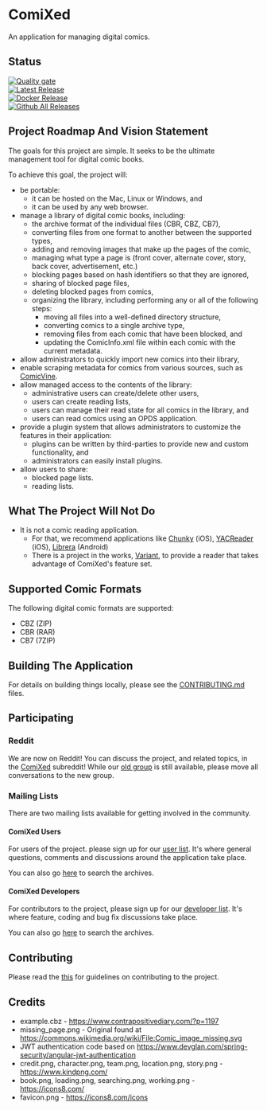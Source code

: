 # ComiXed
An application for managing digital comics.

## Status
[![Quality gate](https://sonarcloud.io/api/project_badges/quality_gate?project=comixed)](https://sonarcloud.io/dashboard?id=comixed)\
[![Latest Release](https://github.com/comixed/comixed/actions/workflows/publish-release.yml/badge.svg)](https://actions-badge.atrox.dev/comixed/comixed/goto?ref=master)\
[![Docker Release](https://github.com/comixed/comixed/actions/workflows/publish-to-docker-hub.yml/badge.svg)](https://actions-badge.atrox.dev/comixed/comixed/goto?ref=master)\
[![Github All Releases](https://img.shields.io/github/downloads/comixed/comixed/total.svg)](https://github.com/comixed/comixed/releases)

## Project Roadmap And Vision Statement
The goals for this project are simple. It seeks to be the ultimate management tool for digital comic books.

To achieve this goal, the project will:
 * be portable:
    * it can be hosted on the Mac, Linux or Windows, and
    * it can be used by any web browser.
 * manage a library of digital comic books, including:
   * the archive format of the individual files (CBR, CBZ, CB7),
   * converting files from one format to another between the supported types,
   * adding and removing images that make up the pages of the comic,
   * managing what type a page is (front cover, alternate cover, story, back cover, advertisement, etc.)
   * blocking pages based on hash identifiers so that they are ignored,
   * sharing of blocked page files,
   * deleting blocked pages from comics,
   * organizing the library, including performing any or all of the following steps:
      * moving all files into a well-defined directory structure,
      * converting comics to a single archive type,
      * removing files from each comic that have been blocked, and
      * updating the ComicInfo.xml file within each comic with the current metadata.
 * allow administrators to quickly import new comics into their library,
 * enable scraping metadata for comics from various sources, such as [ComicVine](https://comicvine.gamespot.com/).
 * allow managed access to the contents of the library:
    * administrative users can create/delete other users,
    * users can create reading lists,
    * users can manage their read state for all comics in the library, and
    * users can read comics using an OPDS application.
 * provide a plugin system that allows administrators to customize the features in their application:
    * plugins can be written by third-parties to provide new and custom functionality, and
    * administrators can easily install plugins.
 * allow users to share:
    * blocked page lists.
    * reading lists.

## What The Project Will Not Do
 * It is not a comic reading application.
    * For that, we recommend applications like [Chunky](http://chunkyreader.com/) (iOS), [YACReader](https://www.yacreader.com/) (iOS), [Librera](https://play.google.com/store/apps/details?id=com.foobnix.pdf.reader) (Android)
    * There is a project in the works, [Variant](https://github.com/comixed/variant), to provide a reader that takes advantage of ComiXed's feature set.

## Supported Comic Formats

The following digital comic formats are supported:

 * CBZ (ZIP)
 * CBR (RAR)
 * CB7 (7ZIP)

## Building The Application

For details on building things locally, please see the [CONTRIBUTING.md](CONTRIBUTING.md) files.

## Participating

### Reddit

We are now on Reddit! You can discuss the project, and related topics, in the [ComiXed](https://www.reddit.com/r/comixed/) subreddit! While our [old group](https://www.reddit.com/r/comixedmanager) is still available, please move all conversations to the new group.

### Mailing Lists

There are two mailing lists available for getting involved in the community.

#### ComiXed Users

For users of the project. please sign up for our [user list](https://www.freelists.org/list/comixed). It's where
general questions, comments and discussions around the application take place.

You can also go [here](https://www.freelists.org/archive/comixed) to search the archives.

#### ComiXed Developers

For contributors to the project, please sign up for our [developer list](https://www.freelists.org/list/comixed-dev).
It's where feature, coding and bug fix discussions take place.

You can also go [here](https://www.freelists.org/archive/comixed-dev) to search the archives.

## Contributing

Please read the [this](./CONTRIBUTING.md) for guidelines on contributing to the project.

## Credits

* example.cbz - https://www.contrapositivediary.com/?p=1197
* missing_page.png - Original found at https://commons.wikimedia.org/wiki/File:Comic_image_missing.svg
* JWT authentication code based on https://www.devglan.com/spring-security/angular-jwt-authentication
* credit.png, character.png, team.png, location.png, story.png - https://www.kindpng.com/
* book.png, loading.png, searching.png, working.png - https://icons8.com/
* favicon.png - https://icons8.com/icons
